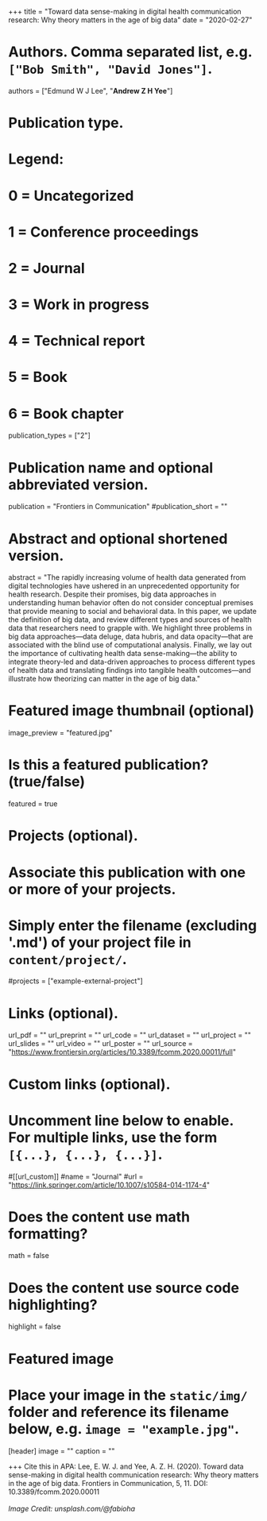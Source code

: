 +++
title = "Toward data sense-making in digital health communication research: Why theory matters in the age of big data"
date = "2020-02-27"

# Authors. Comma separated list, e.g. `["Bob Smith", "David Jones"]`.

authors = ["Edmund W J Lee", "**Andrew Z H Yee**"]

# Publication type.
# Legend:
# 0 = Uncategorized
# 1 = Conference proceedings
# 2 = Journal
# 3 = Work in progress
# 4 = Technical report
# 5 = Book
# 6 = Book chapter
publication_types = ["2"]

# Publication name and optional abbreviated version.
publication = "Frontiers in Communication"
#publication_short = ""

# Abstract and optional shortened version.

abstract = "The rapidly increasing volume of health data generated from digital technologies have ushered in an unprecedented opportunity for health research. Despite their promises, big data approaches in understanding human behavior often do not consider conceptual premises that provide meaning to social and behavioral data. In this paper, we update the definition of big data, and review different types and sources of health data that researchers need to grapple with. We highlight three problems in big data approaches—data deluge, data hubris, and data opacity—that are associated with the blind use of computational analysis. Finally, we lay out the importance of cultivating health data sense-making—the ability to integrate theory-led and data-driven approaches to process different types of health data and translating findings into tangible health outcomes—and illustrate how theorizing can matter in the age of big data."

# Featured image thumbnail (optional)
image_preview = "featured.jpg"

# Is this a featured publication? (true/false)
featured = true

# Projects (optional).
#   Associate this publication with one or more of your projects.
#   Simply enter the filename (excluding '.md') of your project file in `content/project/`.
#projects = ["example-external-project"]

# Links (optional).
url_pdf = ""
url_preprint = ""
url_code = ""
url_dataset = ""
url_project = ""
url_slides = ""
url_video = ""
url_poster = ""
url_source = "https://www.frontiersin.org/articles/10.3389/fcomm.2020.00011/full"

# Custom links (optional).
#   Uncomment line below to enable. For multiple links, use the form `[{...}, {...}, {...}]`.
#[[url_custom]]
#name = "Journal"
#url = "https://link.springer.com/article/10.1007/s10584-014-1174-4"

# Does the content use math formatting?
math = false

# Does the content use source code highlighting?
highlight = false
  
# Featured image
# Place your image in the `static/img/` folder and reference its filename below, e.g. `image = "example.jpg"`.
[header]
image = ""
caption = ""

+++
Cite this in APA: Lee, E. W. J. and Yee, A. Z. H. (2020). Toward data sense-making in digital health communication research: Why theory matters in the age of big data. Frontiers in Communication, 5, 11. DOI: 10.3389/fcomm.2020.00011
<br/>
<br/>
_Image Credit: unsplash.com/@fabioha_
